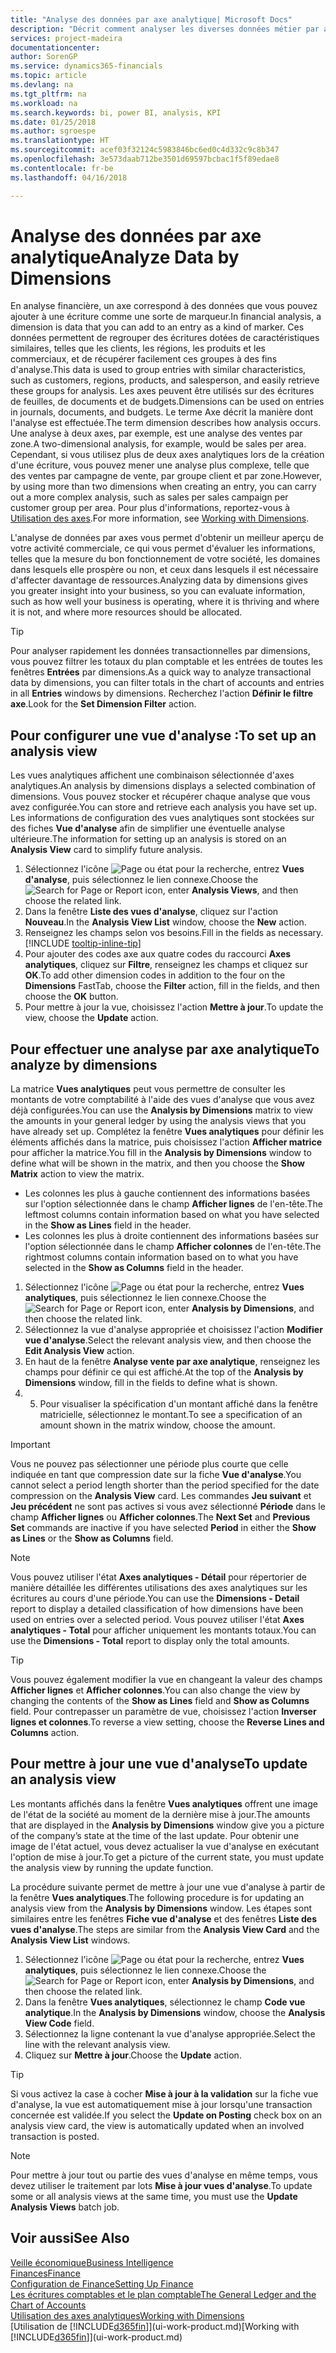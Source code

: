 ```yaml
---
title: "Analyse des données par axe analytique| Microsoft Docs"
description: "Décrit comment analyser les diverses données métier par axe analytique."
services: project-madeira
documentationcenter: 
author: SorenGP
ms.service: dynamics365-financials
ms.topic: article
ms.devlang: na
ms.tgt_pltfrm: na
ms.workload: na
ms.search.keywords: bi, power BI, analysis, KPI
ms.date: 01/25/2018
ms.author: sgroespe
ms.translationtype: HT
ms.sourcegitcommit: acef03f32124c5983846bc6ed0c4d332c9c8b347
ms.openlocfilehash: 3e573daab712be3501d69597bcbac1f5f89edae8
ms.contentlocale: fr-be
ms.lasthandoff: 04/16/2018

---
```

#  <a name="analyze-data-by-dimensions"></a><span data-ttu-id="250bb-103">Analyse des données par axe analytique</span><span class="sxs-lookup"><span data-stu-id="250bb-103">Analyze Data by Dimensions</span></span>
<span data-ttu-id="250bb-104">En analyse financière, un axe correspond à des données que vous pouvez ajouter à une écriture comme une sorte de marqueur.</span><span class="sxs-lookup"><span data-stu-id="250bb-104">In financial analysis, a dimension is data that you can add to an entry as a kind of marker.</span></span> <span data-ttu-id="250bb-105">Ces données permettent de regrouper des écritures dotées de caractéristiques similaires, telles que les clients, les régions, les produits et les commerciaux, et de récupérer facilement ces groupes à des fins d'analyse.</span><span class="sxs-lookup"><span data-stu-id="250bb-105">This data is used to group entries with similar characteristics, such as customers, regions, products, and salesperson, and easily retrieve these groups for analysis.</span></span> <span data-ttu-id="250bb-106">Les axes peuvent être utilisés sur des écritures de feuilles, de documents et de budgets.</span><span class="sxs-lookup"><span data-stu-id="250bb-106">Dimensions can be used on entries in journals, documents, and budgets.</span></span> <span data-ttu-id="250bb-107">Le terme Axe décrit la manière dont l'analyse est effectuée.</span><span class="sxs-lookup"><span data-stu-id="250bb-107">The term dimension describes how analysis occurs.</span></span> <span data-ttu-id="250bb-108">Une analyse à deux axes, par exemple, est une analyse des ventes par zone.</span><span class="sxs-lookup"><span data-stu-id="250bb-108">A two-dimensional analysis, for example, would be sales per area.</span></span> <span data-ttu-id="250bb-109">Cependant, si vous utilisez plus de deux axes analytiques lors de la création d'une écriture, vous pouvez mener une analyse plus complexe, telle que des ventes par campagne de vente, par groupe client et par zone.</span><span class="sxs-lookup"><span data-stu-id="250bb-109">However, by using more than two dimensions when creating an entry, you can carry out a more complex analysis, such as sales per sales campaign per customer group per area.</span></span> <span data-ttu-id="250bb-110">Pour plus d'informations, reportez-vous à [Utilisation des axes](finance-dimensions.md).</span><span class="sxs-lookup"><span data-stu-id="250bb-110">For more information, see [Working with Dimensions](finance-dimensions.md).</span></span>

<span data-ttu-id="250bb-111">L'analyse de données par axes vous permet d'obtenir un meilleur aperçu de votre activité commerciale, ce qui vous permet d'évaluer les informations, telles que la mesure du bon fonctionnement de votre société, les domaines dans lesquels elle prospère ou non, et ceux dans lesquels il est nécessaire d'affecter davantage de ressources.</span><span class="sxs-lookup"><span data-stu-id="250bb-111">Analyzing data by dimensions gives you greater insight into your business, so you can evaluate information, such as how well your business is operating, where it is thriving and where it is not, and where more resources should be allocated.</span></span>

> [!TIP]
> <span data-ttu-id="250bb-112">Pour analyser rapidement les données transactionnelles par dimensions, vous pouvez filtrer les totaux du plan comptable et les entrées de toutes les fenêtres **Entrées** par dimensions.</span><span class="sxs-lookup"><span data-stu-id="250bb-112">As a quick way to analyze transactional data by dimensions, you can filter totals in the chart of accounts and entries in all **Entries** windows by dimensions.</span></span> <span data-ttu-id="250bb-113">Recherchez l'action **Définir le filtre axe**.</span><span class="sxs-lookup"><span data-stu-id="250bb-113">Look for the **Set Dimension Filter** action.</span></span>

## <a name="to-set-up-an-analysis-view"></a><span data-ttu-id="250bb-114">Pour configurer une vue d'analyse :</span><span class="sxs-lookup"><span data-stu-id="250bb-114">To set up an analysis view</span></span>  
<span data-ttu-id="250bb-115">Les vues analytiques affichent une combinaison sélectionnée d'axes analytiques.</span><span class="sxs-lookup"><span data-stu-id="250bb-115">An analysis by dimensions displays a selected combination of dimensions.</span></span> <span data-ttu-id="250bb-116">Vous pouvez stocker et récupérer chaque analyse que vous avez configurée.</span><span class="sxs-lookup"><span data-stu-id="250bb-116">You can store and retrieve each analysis you have set up.</span></span> <span data-ttu-id="250bb-117">Les informations de configuration des vues analytiques sont stockées sur des fiches **Vue d'analyse** afin de simplifier une éventuelle analyse ultérieure.</span><span class="sxs-lookup"><span data-stu-id="250bb-117">The information for setting up an analysis is stored on an **Analysis View** card to simplify future analysis.</span></span>  

1. <span data-ttu-id="250bb-118">Sélectionnez l'icône ![Page ou état pour la recherche](media/ui-search/search_small.png "icône Page ou état pour la recherche"), entrez **Vues d'analyse**, puis sélectionnez le lien connexe.</span><span class="sxs-lookup"><span data-stu-id="250bb-118">Choose the ![Search for Page or Report](media/ui-search/search_small.png "Search for Page or Report icon") icon, enter **Analysis Views**, and then choose the related link.</span></span>  
2. <span data-ttu-id="250bb-119">Dans la fenêtre **Liste des vues d'analyse**, cliquez sur l'action **Nouveau**.</span><span class="sxs-lookup"><span data-stu-id="250bb-119">In the **Analysis View List** window, choose the **New** action.</span></span>
3. <span data-ttu-id="250bb-120">Renseignez les champs selon vos besoins.</span><span class="sxs-lookup"><span data-stu-id="250bb-120">Fill in the fields as necessary.</span></span> [!INCLUDE [tooltip-inline-tip](includes/tooltip-inline-tip_md.md)]
4. <span data-ttu-id="250bb-121">Pour ajouter des codes axe aux quatre codes du raccourci **Axes analytiques**, cliquez sur **Filtre**, renseignez les champs et cliquez sur **OK**.</span><span class="sxs-lookup"><span data-stu-id="250bb-121">To add other dimension codes in addition to the four on the **Dimensions** FastTab, choose the **Filter** action, fill in the fields, and then choose the **OK** button.</span></span>  
5. <span data-ttu-id="250bb-122">Pour mettre à jour la vue, choisissez l'action **Mettre à jour**.</span><span class="sxs-lookup"><span data-stu-id="250bb-122">To update the view, choose the **Update** action.</span></span>

## <a name="to-analyze-by-dimensions"></a><span data-ttu-id="250bb-123">Pour effectuer une analyse par axe analytique</span><span class="sxs-lookup"><span data-stu-id="250bb-123">To analyze by dimensions</span></span>
<span data-ttu-id="250bb-124">La matrice **Vues analytiques** peut vous permettre de consulter les montants de votre comptabilité à l'aide des vues d'analyse que vous avez déjà configurées.</span><span class="sxs-lookup"><span data-stu-id="250bb-124">You can use the **Analysis by Dimensions** matrix to view the amounts in your general ledger by using the analysis views that you have already set up.</span></span> <span data-ttu-id="250bb-125">Complétez la fenêtre **Vues analytiques** pour définir les éléments affichés dans la matrice, puis choisissez l'action **Afficher matrice** pour afficher la matrice.</span><span class="sxs-lookup"><span data-stu-id="250bb-125">You fill in the **Analysis by Dimensions** window to define what will be shown in the matrix, and then you choose the **Show Matrix** action to view the matrix.</span></span>  

- <span data-ttu-id="250bb-126">Les colonnes les plus à gauche contiennent des informations basées sur l'option sélectionnée dans le champ **Afficher lignes** de l'en-tête.</span><span class="sxs-lookup"><span data-stu-id="250bb-126">The leftmost columns contain information based on what you have selected in the **Show as Lines** field in the header.</span></span>  
- <span data-ttu-id="250bb-127">Les colonnes les plus à droite contiennent des informations basées sur l'option sélectionnée dans le champ **Afficher colonnes** de l'en-tête.</span><span class="sxs-lookup"><span data-stu-id="250bb-127">The rightmost columns contain information based on to what you have selected in the **Show as Columns** field in the header.</span></span>  

1. <span data-ttu-id="250bb-128">Sélectionnez l'icône ![Page ou état pour la recherche](media/ui-search/search_small.png "icône Page ou état pour la recherche"), entrez **Vues analytiques**, puis sélectionnez le lien connexe.</span><span class="sxs-lookup"><span data-stu-id="250bb-128">Choose the ![Search for Page or Report](media/ui-search/search_small.png "Search for Page or Report icon") icon, enter **Analysis by Dimensions**, and then choose the related link.</span></span>  
2. <span data-ttu-id="250bb-129">Sélectionnez la vue d'analyse appropriée et choisissez l'action **Modifier vue d'analyse**.</span><span class="sxs-lookup"><span data-stu-id="250bb-129">Select the relevant analysis view,  and then choose the **Edit Analysis View** action.</span></span>
3. <span data-ttu-id="250bb-130">En haut de la fenêtre **Analyse vente par axe analytique**, renseignez les champs pour définir ce qui est affiché.</span><span class="sxs-lookup"><span data-stu-id="250bb-130">At the top of the **Analysis by Dimensions** window, fill in the fields to define what is shown.</span></span>
4. 5. <span data-ttu-id="250bb-131">Pour visualiser la spécification d'un montant affiché dans la fenêtre matricielle, sélectionnez le montant.</span><span class="sxs-lookup"><span data-stu-id="250bb-131">To see a specification of an amount shown in the matrix window, choose the amount.</span></span>  

> [!IMPORTANT]  
>   <span data-ttu-id="250bb-132">Vous ne pouvez pas sélectionner une période plus courte que celle indiquée en tant que compression date sur la fiche **Vue d'analyse**.</span><span class="sxs-lookup"><span data-stu-id="250bb-132">You cannot select a period length shorter than the period specified for the date compression on the **Analysis View** card.</span></span> <span data-ttu-id="250bb-133">Les commandes **Jeu suivant** et **Jeu précédent** ne sont pas actives si vous avez sélectionné **Période** dans le champ **Afficher lignes** ou **Afficher colonnes**.</span><span class="sxs-lookup"><span data-stu-id="250bb-133">The **Next Set** and **Previous Set** commands are inactive if you have selected **Period** in either the **Show as Lines** or the **Show as Columns** field.</span></span>  

> [!NOTE]  
>   <span data-ttu-id="250bb-134">Vous pouvez utiliser l'état **Axes analytiques - Détail** pour répertorier de manière détaillée les différentes utilisations des axes analytiques sur les écritures au cours d'une période.</span><span class="sxs-lookup"><span data-stu-id="250bb-134">You can use the **Dimensions - Detail** report to display a detailed classification of how dimensions have been used on entries over a selected period.</span></span> <span data-ttu-id="250bb-135">Vous pouvez utiliser l'état **Axes analytiques - Total** pour afficher uniquement les montants totaux.</span><span class="sxs-lookup"><span data-stu-id="250bb-135">You can use the **Dimensions - Total** report to display only the total amounts.</span></span>  

> [!TIP]  
>   <span data-ttu-id="250bb-136">Vous pouvez également modifier la vue en changeant la valeur des champs **Afficher lignes** et **Afficher colonnes**.</span><span class="sxs-lookup"><span data-stu-id="250bb-136">You can also change the view by changing the contents of the **Show as Lines** field and **Show as Columns** field.</span></span> <span data-ttu-id="250bb-137">Pour contrepasser un paramètre de vue, choisissez l'action **Inverser lignes et colonnes**.</span><span class="sxs-lookup"><span data-stu-id="250bb-137">To reverse a view setting, choose the **Reverse Lines and Columns** action.</span></span>

## <a name="to-update-an-analysis-view"></a><span data-ttu-id="250bb-138">Pour mettre à jour une vue d'analyse</span><span class="sxs-lookup"><span data-stu-id="250bb-138">To update an analysis view</span></span>  
<span data-ttu-id="250bb-139">Les montants affichés dans la fenêtre **Vues analytiques** offrent une image de l'état de la société au moment de la dernière mise à jour.</span><span class="sxs-lookup"><span data-stu-id="250bb-139">The amounts that are displayed in the **Analysis by Dimensions** window give you a picture of the company’s state at the time of the last update.</span></span> <span data-ttu-id="250bb-140">Pour obtenir une image de l'état actuel, vous devez actualiser la vue d'analyse en exécutant l'option de mise à jour.</span><span class="sxs-lookup"><span data-stu-id="250bb-140">To get a picture of the current state, you must update the analysis view by running the update function.</span></span>

<span data-ttu-id="250bb-141">La procédure suivante permet de mettre à jour une vue d'analyse à partir de la fenêtre **Vues analytiques**.</span><span class="sxs-lookup"><span data-stu-id="250bb-141">The following procedure is for updating an analysis view from the **Analysis by Dimensions** window.</span></span> <span data-ttu-id="250bb-142">Les étapes sont similaires entre les fenêtres **Fiche vue d'analyse** et des fenêtres **Liste des vues d'analyse**.</span><span class="sxs-lookup"><span data-stu-id="250bb-142">The steps are similar from the **Analysis View Card** and the **Analysis View List** windows.</span></span>  

1. <span data-ttu-id="250bb-143">Sélectionnez l'icône ![Page ou état pour la recherche](media/ui-search/search_small.png "icône Page ou état pour la recherche"), entrez **Vues analytiques**, puis sélectionnez le lien connexe.</span><span class="sxs-lookup"><span data-stu-id="250bb-143">Choose the ![Search for Page or Report](media/ui-search/search_small.png "Search for Page or Report icon") icon, enter **Analysis by Dimensions**, and then choose the related link.</span></span>  
2. <span data-ttu-id="250bb-144">Dans la fenêtre **Vues analytiques**, sélectionnez le champ **Code vue analytique**.</span><span class="sxs-lookup"><span data-stu-id="250bb-144">In the **Analysis by Dimensions** window, choose the **Analysis View Code** field.</span></span>  
3. <span data-ttu-id="250bb-145">Sélectionnez la ligne contenant la vue d'analyse appropriée.</span><span class="sxs-lookup"><span data-stu-id="250bb-145">Select the line with the relevant analysis view.</span></span>  
4. <span data-ttu-id="250bb-146">Cliquez sur **Mettre à jour**.</span><span class="sxs-lookup"><span data-stu-id="250bb-146">Choose the **Update** action.</span></span>  

> [!TIP]  
>   <span data-ttu-id="250bb-147">Si vous activez la case à cocher **Mise à jour à la validation** sur la fiche vue d'analyse, la vue est automatiquement mise à jour lorsqu'une transaction concernée est validée.</span><span class="sxs-lookup"><span data-stu-id="250bb-147">If you select the **Update on Posting** check box on an analysis view card, the view is automatically updated when an involved transaction is posted.</span></span>

> [!NOTE]  
>   <span data-ttu-id="250bb-148">Pour mettre à jour tout ou partie des vues d'analyse en même temps, vous devez utiliser le traitement par lots **Mise à jour vues d'analyse**.</span><span class="sxs-lookup"><span data-stu-id="250bb-148">To update some or all analysis views at the same time, you must use the **Update Analysis Views** batch job.</span></span>  

## <a name="see-also"></a><span data-ttu-id="250bb-149">Voir aussi</span><span class="sxs-lookup"><span data-stu-id="250bb-149">See Also</span></span>
[<span data-ttu-id="250bb-150">Veille économique</span><span class="sxs-lookup"><span data-stu-id="250bb-150">Business Intelligence</span></span>](bi.md)  
[<span data-ttu-id="250bb-151">Finances</span><span class="sxs-lookup"><span data-stu-id="250bb-151">Finance</span></span>](finance.md)  
[<span data-ttu-id="250bb-152">Configuration de Finance</span><span class="sxs-lookup"><span data-stu-id="250bb-152">Setting Up Finance</span></span>](finance-setup-finance.md)  
[<span data-ttu-id="250bb-153">Les écritures comptables et le plan comptable</span><span class="sxs-lookup"><span data-stu-id="250bb-153">The General Ledger and the Chart of Accounts</span></span>](finance-general-ledger.md)  
[<span data-ttu-id="250bb-154">Utilisation des axes analytiques</span><span class="sxs-lookup"><span data-stu-id="250bb-154">Working with Dimensions</span></span>](finance-dimensions.md)  
<span data-ttu-id="250bb-155">[Utilisation de [!INCLUDE[d365fin](includes/d365fin_md.md)]](ui-work-product.md)</span><span class="sxs-lookup"><span data-stu-id="250bb-155">[Working with [!INCLUDE[d365fin](includes/d365fin_md.md)]](ui-work-product.md)</span></span>  

